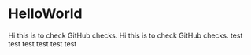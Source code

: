 # HelloWorld
Hi this is to check GitHub checks.
Hi this is to check GitHub checks.
test test test
test test test
